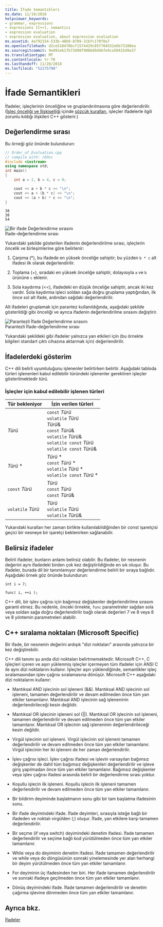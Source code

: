 ```yaml
---
title: İfade Semantikleri
ms.date: 11/19/2018
helpviewer_keywords:
- grammar, expressions
- expressions [C++], semantics
- expression evaluation
- expression evaluation, about expression evaluation
ms.assetid: 4a792154-533b-48b9-8709-31bfc170f0a7
ms.openlocfilehash: d2ce510478bcf1574429c85f704552e6b73100ea
ms.sourcegitcommit: 9e891eb17b73d98f9086d9d4bfe9ca50415d9a37
ms.translationtype: MT
ms.contentlocale: tr-TR
ms.lasthandoff: 11/20/2018
ms.locfileid: "52175798"
---
```

# <a name="semantics-of-expressions"></a>İfade Semantikleri

İfadeler, işleçlerinin önceliğine ve gruplandırılmasına göre değerlendirilir. ([İşleç önceliği ve İlişkiselliği](../cpp/cpp-built-in-operators-precedence-and-associativity.md) içinde [sözcük kuralları](../cpp/lexical-conventions.md), işleçler ifadelerle ilgili zorunlu kıldığı ilişkileri C++ gösterir.)

## <a name="order-of-evaluation"></a>Değerlendirme sırası

Bu örneği göz önünde bulundurun:

```cpp
// Order_of_Evaluation.cpp
// compile with: /EHsc
#include <iostream>
using namespace std;
int main()
{
    int a = 2, b = 4, c = 9;

    cout << a + b * c << "\n";
    cout << a + (b * c) << "\n";
    cout << (a + b) * c << "\n";
}
```

```Output
38
38
54
```

![Bir ifade Değerlendirme sırasını](../cpp/media/vc38zv1.gif "içinde bir ifade değerlendirme sırası") <br/>
İfade-değerlendirme sırası

Yukarıdaki şekilde gösterilen ifadenin değerlendirilme sırası, işleçlerin öncelik ve birleşimlerine göre belirlenir:

1. Çarpma (*), bu ifadede en yüksek önceliğe sahiptir; bu yüzden `b * c` alt ifadesi ilk olarak değerlendirilir.

1. Toplama (+), sıradaki en yüksek önceliğe sahiptir, dolayısıyla `a` ve `b` ürününe `c` eklenir.

1. Sola kaydırma (<<), ifadedeki en düşük önceliğe sahiptir, ancak iki kez vardır. Sola kaydırma işleci soldan sağa doğru gruplama yaptığından, ilk önce sol alt ifade, ardından sağdaki değerlendirilir.

Alt ifadeleri gruplamak için parantez kullanıldığında, aşağıdaki şekilde gösterildiği gibi önceliği ve ayrıca ifadenin değerlendirilme sırasını değiştirir.

![Parantezli İfade Değerlendirme sırasını](../cpp/media/vc38zv2.gif "Parantezli İfade değerlendirme sırası") <br/>
Parantezli İfade-değerlendirme sırası

Yukarıdaki şekildeki gibi ifadeler yalnızca yan etkileri için (bu örnekte bilgileri standart çıktı cihazına aktarmak için) değerlendirilir.

## <a name="notation-in-expressions"></a>İfadelerdeki gösterim

C++ dili belirli uyumluluğunu işlenenler belirtirken belirtir. Aşağıdaki tabloda türleri işlenenleri kabul edilebilir türündeki işlenenler gerektiren işleçler gösterilmektedir *türü*.

### <a name="operand-types-acceptable-to-operators"></a>İşleçler için kabul edilebilir işlenen türleri

|Tür bekleniyor|İzin verilen türleri|
|-------------------|-------------------|
|*Türü*|`const` *Türü*<br /> `volatile` *Türü*<br /> *Türü*&<br /> `const` *Türü*&<br /> `volatile` *Türü*&<br /> `volatile const` *Türü*<br /> `volatile const` *Türü*&|
|*Türü* \*|*Türü* \*<br /> `const` *Türü* \*<br /> `volatile` *Türü* \*<br /> `volatile const` *Türü* \*|
|`const` *Türü*|*Türü*<br /> `const` *Türü*<br />`const` *Türü*&|
|`volatile` *Türü*|*Türü*<br /> `volatile` *Türü*<br /> `volatile` *Türü*&|

Yukarıdaki kuralları her zaman birlikte kullanılabildiğinden bir const işaretçisi geçici bir nesneye bir işaretçi beklenirken sağlanabilir.

## <a name="ambiguous-expressions"></a>Belirsiz ifadeler

Belirli ifadeler, bunların anlamı belirsiz olabilir. Bu ifadeler, bir nesnenin değerini aynı ifadedeki birden çok kez değiştirildiğinde en sık oluşur. Bu ifadeler, burada dil bir tanımlamıyor değerlendirme belirli bir sıraya bağlıdır. Aşağıdaki örnek göz önünde bulundurun:

```
int i = 7;

func( i, ++i );
```

C++ dili, bir işlev çağrısı için bağımsız değişkenler değerlendirilme sırasını garanti etmez. Bu nedenle, önceki örnekte, `func` parametreler sağdan sola veya soldan sağa doğru değerlendirilir bağlı olarak değerleri 7 ve 8 veya 8 ve 8 yöntemin parametreleri alabilir.

## <a name="c-sequence-points-microsoft-specific"></a>C++ sıralama noktaları (Microsoft Specific)

Bir ifade, bir nesnenin değerini ardışık "dizi noktaları" arasında yalnızca bir kez değiştirebilir.

C++ dili tanımı şu anda dizi noktaları belirtmemektedir. Microsoft C++, C işleçleri içeren ve aşırı yüklenmiş işleçler içermeyen tüm ifadeler için ANSI C ile aynı dizi noktalarını kullanır. İşleçler aşırı yüklendiğinde, semantikler işleç sıralamasından işlev çağrısı sıralamasına dönüşür. Microsoft C++ aşağıdaki dizi noktalarını kullanır:

- Mantıksal AND işlecinin sol işleneni (&&). Mantıksal AND işlecinin sol işleneni, tamamen değerlendirilir ve devam edilmeden önce tüm yan etkiler tamamlanır. Mantıksal AND işlecinin sağ işleneninin değerlendirileceği kesin değildir.

- Mantıksal OR işlecinin işleneni sol (&#124;&#124;). Mantıksal OR işlecinin sol işleneni, tamamen değerlendirilir ve devam edilmeden önce tüm yan etkiler tamamlanır. Mantıksal OR işlecinin sağ işleneninin değerlendirileceği kesin değildir.

- Virgül işlecinin sol işleneni. Virgül işlecinin sol işleneni tamamen değerlendirilir ve devam edilmeden önce tüm yan etkiler tamamlanır. Virgül işlecinin her iki işleneni de her zaman değerlendirilir.

- İşlev çağrısı işleci. İşlev çağrısı ifadesi ve işlevin varsayılan bağımsız değişkenler de dahil tüm bağımsız değişkenleri değerlendirilir ve işleve giriş yapılmadan önce tüm yan etkiler tamamlanır. Bağımsız değişkenler veya işlev çağrısı ifadesi arasında belirli bir değerlendirme sırası yoktur.

- Koşullu işlecin ilk işleneni. Koşullu işlecin ilk işleneni tamamen değerlendirilir ve devam edilmeden önce tüm yan etkiler tamamlanır.

- Bir bildirim deyiminde başlatmanın sonu gibi bir tam başlatma ifadesinin sonu.

- Bir ifade deyimindeki ifade. İfade deyimleri, sırasıyla isteğe bağlı bir ifadeden ve noktalı virgülden (;) oluşur. İfade, yan etkilere karşı tamamen değerlendirilir.

- Bir seçme (if veya switch) deyimindeki denetim ifadesi. İfade tamamen değerlendirilir ve seçime bağlı kod yürütülmeden önce tüm yan etkiler tamamlanır.

- While veya do deyiminin denetim ifadesi. İfade tamamen değerlendirilir ve while veya do döngüsünün sonraki yinelemesinde yer alan herhangi bir deyim yürütülmeden önce tüm yan etkiler tamamlanır.

- For deyiminin üç ifadesinden her biri. Her ifade tamamen değerlendirilir ve sonraki ifadeye geçilmeden önce tüm yan etkiler tamamlanır.

- Dönüş deyimindeki ifade. İfade tamamen değerlendirilir ve denetim çağırma işlevine dönmeden önce tüm yan etkiler tamamlanır.

## <a name="see-also"></a>Ayrıca bkz.

[İfadeler](../cpp/expressions-cpp.md)